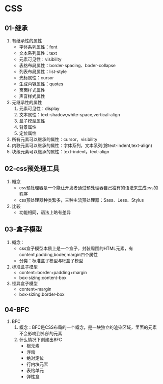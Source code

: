 # CSS

## 01-继承

1. 有继承性的属性
   - 字体系列属性：font
   - 文本系列属性：text
   - 元素可见性：visibility
   - 表格布局属性：border-spacing、boder-collapse
   - 列表布局属性：list-style
   - 光标属性：cursor
   - 生成内容属性：quotes
   - 页面样式属性
   - 声音样式属性
2. 无继承性的属性
   1. 元素可见性：display
   2. 文本属性：text-shadow,white-space,vertical-align
   3. 盒子模型属性
   4. 背景属性
   5. 定位属性
3. 所有元素可以继承的属性：cursor，visibility
4. 内联元素可以继承的属性：字体系列，文本系列(除text-indent,text-align)
5. 块级元素可以继承的属性：text-indent，text-align

## 02-css预处理工具

1. 概念
   - css预处理器是一个能让开发者通过预处理器自己独有的语法来生成css的程序
   - css预处理器种类繁多，三种主流预处理器：Sass、Less、Stylus
2. 比较
   - 功能相同，语法上略有差异

## 03-盒子模型

1. 概念：
   - css盒子模型本质上是一个盒子，封装周围的HTML元素，有content,padding,boder,margin四个属性
   - 分类：标准盒子模型与IE盒子模型
2. 标准盒子模型
   - content+border+padding+margin
   - box-sizing:content-box
3. 怪异盒子模型
   - content+margin
   - box-sizing:border-box

## 04-BFC

1. BFC
   1. 概念：BFC是CSS布局的一个概念，是一块独立的渲染区域，里面的元素不会影响到外部的元素
   2. 什么情况下创建出BFC
      - 根元素
      - 浮动
      - 绝对定位
      - 行内块元素
      - 表格单元
      - 弹性盒